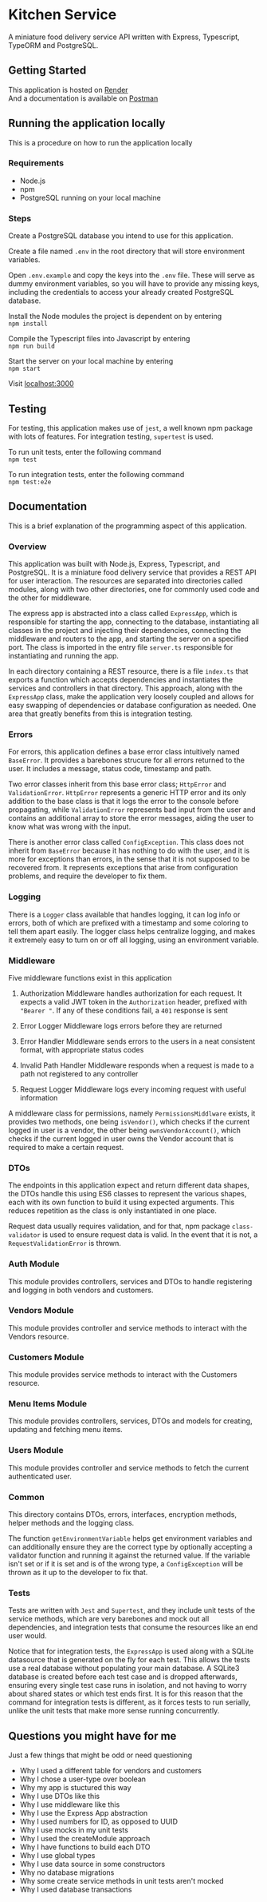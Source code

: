 # Kitchen Service

A miniature food delivery service API written with Express,
Typescript, TypeORM and PostgreSQL.

## Getting Started

This application is hosted on [Render](https://kitchen-service-fb84.onrender.com)\
And a documentation is available on [Postman](https://documenter.getpostman.com/view/11142088/2sA3dsnuKk)

## Running the application locally

This is a procedure on how to run the application locally

### Requirements

- Node.js
- npm
- PostgreSQL running on your local machine

### Steps

Create a PostgreSQL database you intend to use for this application.

Create a file named `.env` in the root directory that will
store environment variables.

Open `.env.example` and copy the keys into the `.env` file.
These will serve as dummy environment variables, so you will
have to provide any missing keys, including the credentials to
access your already created PostgreSQL database.

Install the Node modules the project is dependent on by entering\
`npm install`

Compile the Typescript files into Javascript by entering\
`npm run build`

Start the server on your local machine by entering\
`npm start`

Visit [localhost:3000](http://localhost:3000)

## Testing

For testing, this application makes use of `jest`, a well
known npm package with lots of features. For integration testing,
`supertest` is used.

To run unit tests, enter the following command\
`npm test`

To run integration tests, enter the following command\
`npm test:e2e`

## Documentation

This is a brief explanation of the programming aspect of this
application.

### Overview

This application was built with Node.js, Express, Typescript,
and PostgreSQL. It is a miniature food delivery service that provides
a REST API for user interaction. The resources are separated into directories
called modules, along with two other directories, one for commonly used code
and the other for middleware.

The express app is abstracted into a class called `ExpressApp`,
which is responsible for starting the app, connecting to the database,
instantiating all classes in the project and injecting their dependencies,
connecting the middleware and routers to the app, and starting the server on a
specified port. The class is imported in the entry file `server.ts`
responsible for instantiating and running the app.

In each directory containing a REST resource, there is a file `index.ts`
that exports a function which accepts dependencies and instantiates
the services and controllers in that directory. This approach, along
with the `ExpressApp` class, make the application very loosely coupled
and allows for easy swapping of dependencies or database configuration
as needed. One area that greatly benefits from this is integration testing.

### Errors

For errors, this application defines a base error class intuitively named
`BaseError`. It provides a barebones strucure for all errors returned to the
user. It includes a message, status code, timestamp and path.

Two error classes inherit from this base error class; `HttpError` and
`ValidationError`. `HttpError` represents a generic HTTP error
and its only addition to the base class is that it logs the error to
the console before propagating, while `ValidationError` represents bad
input from the user and contains an additional array to store the error
messages, aiding the user to know what was wrong with the input.

There is another error class called `ConfigException`. This class does not
inherit from `BaseError` because it has nothing to do with the user, and it
is more for exceptions than errors, in the sense that it is not supposed
to be recovered from. It represents exceptions that arise from configuration
problems, and require the developer to fix them.

### Logging

There is a `Logger` class available that handles logging, it can log info
or errors, both of which are prefixed with a timestamp and some coloring to tell
them apart easily. The logger class helps centralize logging, and makes it
extremely easy to turn on or off all logging, using an environment variable.

### Middleware

Five middleware functions exist in this application

1. Authorization Middleware handles authorization for each request. It
   expects a valid JWT token in the `Authorization` header, prefixed with
   `"Bearer "`. If any of these conditions fail, a `401` response is sent

2. Error Logger Middleware logs errors before they are returned

3. Error Handler Middleware sends errors to the users in a neat consistent
   format, with appropriate status codes

4. Invalid Path Handler Middleware responds when a request is made to
   a path not registered to any controller

5. Request Logger Middleware logs every incoming request with useful
   information

A middleware class for permissions, namely `PermissionsMiddlware` exists,
it provides two methods, one being `isVendor()`, which checks if the current
logged in user is a vendor, the other being `ownsVendorAccount()`, which checks
if the current logged in user owns the Vendor account that is required to make
a certain request.

### DTOs

The endpoints in this application expect and return different data shapes,
the DTOs handle this using ES6 classes to represent the various shapes, each
with its own function to build it using expected arguments. This reduces
repetition as the class is only instantiated in one place.

Request data usually requires validation, and for that, npm package
`class-validator` is used to ensure request data is valid. In the event that
it is not, a `RequestValidationError` is thrown.

### Auth Module

This module provides controllers, services and DTOs to handle registering and
logging in both vendors and customers.

### Vendors Module

This module provides controller and service methods to interact with
the Vendors resource.

### Customers Module

This module provides service methods to interact with
the Customers resource.

### Menu Items Module

This module provides controllers, services, DTOs and models for creating, updating
and fetching menu items.

### Users Module

This module provides controller and service methods to fetch the
current authenticated user.

### Common

This directory contains DTOs, errors, interfaces, encryption methods,
helper methods and the logging class.

The function `getEnvironmentVariable` helps get environment variables and
can additionally ensure they are the correct type by optionally accepting
a validator function and running it against the returned value. If the
variable isn't set or if it is set and is of the wrong type, a `ConfigException`
will be thrown as it up to the developer to fix that.

### Tests

Tests are written with `Jest` and `Supertest`, and they include unit tests of the
service methods, which are very barebones and mock out all dependencies, and
integration tests that consume the resources like an end user would.

Notice that for integration tests, the `ExpressApp` is used along with a SQLite
datasource that is generated on the fly for each test. This allows the tests use
a real database without populating your main database. A SQLite3 database is
created before each test case and is dropped afterwards, ensuring every single
test case runs in isolation, and not having to worry about shared states or which
test ends first. It is for this reason that the command for integration tests is
different, as it forces tests to run serially, unlike the unit tests that make more
sense running concurrently.

## Questions you might have for me

Just a few things that might be odd or need questioning

- Why I used a different table for vendors and customers
- Why I chose a user-type over boolean
- Why my app is stuctured this way
- Why I use DTOs like this
- Why I use middleware like this
- Why I use the Express App abstraction
- Why I used numbers for ID, as opposed to UUID
- Why I use mocks in my unit tests
- Why I used the createModule approach
- Why I have functions to build each DTO
- Why I use global types
- Why I use data source in some constructors
- Why no database migrations
- Why some create service methods in unit tests aren't mocked
- Why I used database transactions